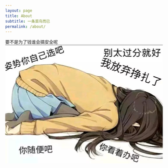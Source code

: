 ```yaml
---
layout: page
title: About
subtitle: 一条菜鸟而已
permalink: /about/
---
```


要不是为了钱谁会搞安全呢
![行行好吧.jpg](https://raw.githubusercontent.com/L3B1anc/L3B1anc.github.io/master/about.assets/1569420257929.png)
